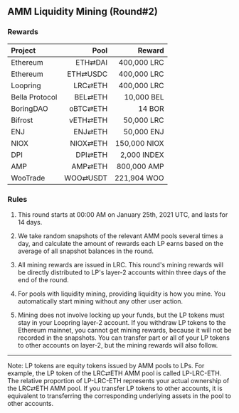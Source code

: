 ## AMM Liquidity Mining (Round#2)


### Rewards


| **Project** | **Pool** | **Reward** |
| :--- | ---: | ---: |
Ethereum | ETH⇄DAI | 400,000 LRC |
Ethereum | ETH⇄USDC | 400,000 LRC |
Loopring | LRC⇄ETH | 400,000 LRC |
Bella Protocol | BEL⇄ETH | 10,000 BEL  |
BoringDAO | oBTC⇄ETH | 14 BOR |
Bifrost | vETH⇄ETH | 50,000 LRC |
ENJ | ENJ⇄ETH | 50,000 ENJ  |
NIOX | NIOX⇄ETH | 150,000 NIOX |
DPI | DPI⇄ETH | 2,000 INDEX  |
AMP | AMP⇄ETH | 800,000 AMP |
WooTrade | WOO⇄USDT | 221,904 WOO |


### Rules

1) This round starts at 00:00 AM on January 25th, 2021 UTC, and lasts for 14 days.

2) We take random snapshots of the relevant AMM pools several times a day, and calculate the amount of rewards each LP earns based on the average of all snapshot balances in the round.

3) All mining rewards are issued in LRC. This round's mining rewards will be directly distributed to LP's layer-2 accounts within three days of the end of the round.

4) For pools with liquidity mining, providing liquidity is how you mine. You automatically start mining without any other user action.

5) Mining does not involve locking up your funds, but the LP tokens must stay in your Loopring layer-2 account. If you withdraw LP tokens to the Ethereum mainnet, you cannot get mining rewards, because it will not be recorded in the snapshots. You can transfer part or all of your LP tokens to other accounts on layer-2, but the mining rewards will also follow.


---

Note: LP tokens are equity tokens issued by AMM pools to LPs. For example, the LP token of the LRC⇄ETH AMM pool is called LP-LRC-ETH. The relative proportion of LP-LRC-ETH represents your actual ownership of the LRC⇄ETH AMM pool. If you transfer LP tokens to other accounts, it is equivalent to transferring the corresponding underlying assets in the pool to other accounts.
